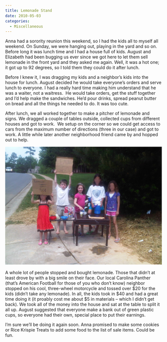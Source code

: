 ```yaml
---
title: Lemonade Stand
date: 2010-05-03
categories: 
  - Miscellaneous
---
```


Anna had a sorority reunion this weekend, so I had the kids all to myself all weekend. On Sunday, we were hanging out, playing in the yard and so on. Before long it was lunch time and I had a house full of kids. August and Elizabeth had been bugging us ever since we got here to let them sell lemonade in the front yard and they asked me again. Well, it was a hot one; it got up to 92 degrees, so I told them they could do it after lunch.

Before I knew it, I was dragging my kids and a neighbor’s kids into the house for lunch. August decided he would take everyone’s orders and serve lunch to everyone. I had a really hard time making him understand that he was a waiter, not a waitress.  He would take orders, get the stuff together and I’d help make the sandwiches. He’d pour drinks, spread peanut butter on bread and all the things he needed to do. It was too cute.

After lunch, we all worked together to make a pitcher of lemonade and signs. We dragged a couple of tables outside, collected cups from different houses and got to work.  We setup on the corner so we could get access to cars from the maximum number of directions (three in our case) and got to work. A little while later another neighborhood friend came by and hopped out to help.

![Lemonade Stand](images/Lemonade-Stand.jpg)

A whole lot of people stopped and bought lemonade. Those that didn’t at least drove by with a big smile on their face. Our local Carolina Panther (that’s American Football for those of you who don’t know) neighbor stopped on his cool, three-wheel motorcycle and tossed over $20 for the kids (didn’t take any lemonade). In all, the kids took in $40 and had a great time doing it (it proably cost me about $5 in materials – which I didn’t get back). We took all of the money into the house and sat at the table to split it all up. August suggested that everyone make a bank out of green plastic cups, so everyone had their own, special place to put their earnings.

I’m sure we’ll be doing it again soon. Anna promised to make some cookies or Rice Krispie Treats to add some food to the list of sale items. Could be fun.

